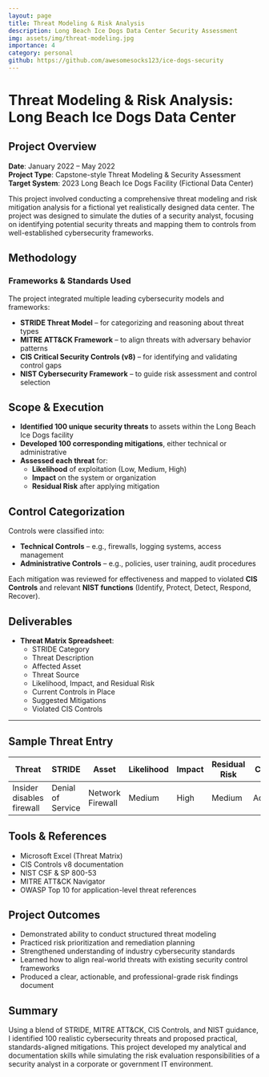 ```yaml
---
layout: page
title: Threat Modeling & Risk Analysis
description: Long Beach Ice Dogs Data Center Security Assessment
img: assets/img/threat-modeling.jpg
importance: 4
category: personal
github: https://github.com/awesomesocks123/ice-dogs-security
---
```


# Threat Modeling & Risk Analysis: Long Beach Ice Dogs Data Center

## Project Overview

**Date**: January 2022 – May 2022  
**Project Type**: Capstone-style Threat Modeling & Security Assessment  
**Target System**: 2023 Long Beach Ice Dogs Facility (Fictional Data Center)

This project involved conducting a comprehensive threat modeling and risk mitigation analysis for a fictional yet realistically designed data center. The project was designed to simulate the duties of a security analyst, focusing on identifying potential security threats and mapping them to controls from well-established cybersecurity frameworks.

## Methodology

### Frameworks & Standards Used

The project integrated multiple leading cybersecurity models and frameworks:
- **STRIDE Threat Model** – for categorizing and reasoning about threat types
- **MITRE ATT&CK Framework** – to align threats with adversary behavior patterns
- **CIS Critical Security Controls (v8)** – for identifying and validating control gaps
- **NIST Cybersecurity Framework** – to guide risk assessment and control selection

## Scope & Execution

- **Identified 100 unique security threats** to assets within the Long Beach Ice Dogs facility
- **Developed 100 corresponding mitigations**, either technical or administrative
- **Assessed each threat** for:
  - **Likelihood** of exploitation (Low, Medium, High)
  - **Impact** on the system or organization
  - **Residual Risk** after applying mitigation

## Control Categorization

Controls were classified into:
- **Technical Controls** – e.g., firewalls, logging systems, access management
- **Administrative Controls** – e.g., policies, user training, audit procedures

Each mitigation was reviewed for effectiveness and mapped to violated **CIS Controls** and relevant **NIST functions** (Identify, Protect, Detect, Respond, Recover).

## Deliverables

- **Threat Matrix Spreadsheet**:
  - STRIDE Category
  - Threat Description
  - Affected Asset
  - Threat Source
  - Likelihood, Impact, and Residual Risk
  - Current Controls in Place
  - Suggested Mitigations
  - Violated CIS Controls

---

## Sample Threat Entry

<div class="table-responsive">
  <table class="table table-sm">
    <thead>
      <tr>
        <th>Threat</th>
        <th>STRIDE</th>
        <th>Asset</th>
        <th>Likelihood</th>
        <th>Impact</th>
        <th>Residual Risk</th>
        <th>Control Type</th>
        <th>Violated CIS</th>
      </tr>
    </thead>
    <tbody>
      <tr>
        <td>Insider disables firewall</td>
        <td>Denial of Service</td>
        <td>Network Firewall</td>
        <td>Medium</td>
        <td>High</td>
        <td>Medium</td>
        <td>Administrative</td>
        <td>CIS 4.3, 5.1</td>
      </tr>
    </tbody>
  </table>
</div>

## Tools & References

- Microsoft Excel (Threat Matrix)
- CIS Controls v8 documentation
- NIST CSF & SP 800-53
- MITRE ATT&CK Navigator
- OWASP Top 10 for application-level threat references

## Project Outcomes

- Demonstrated ability to conduct structured threat modeling
- Practiced risk prioritization and remediation planning
- Strengthened understanding of industry cybersecurity standards
- Learned how to align real-world threats with existing security control frameworks
- Produced a clear, actionable, and professional-grade risk findings document

## Summary

Using a blend of STRIDE, MITRE ATT&CK, CIS Controls, and NIST guidance, I identified 100 realistic cybersecurity threats and proposed practical, standards-aligned mitigations. This project developed my analytical and documentation skills while simulating the risk evaluation responsibilities of a security analyst in a corporate or government IT environment.

